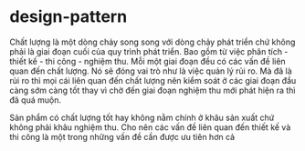 # design-pattern

Chất lượng là một dòng chảy song song với dòng chảy phát triển chứ không phải là giai đoạn cuối của quy trình phát triển. Bao gồm từ việc phân tích - thiết kế - thi công - nghiệm thu. Mỗi một giai đoạn đều có các vấn đề liên quan đến chất lượng. Nó sẽ đóng vai trò như là việc quản lý rủi ro. Mà đã là rủi ro thì mọi cái liên quan đến chất lượng nên kiểm soát ở các giai đoạn đầu càng sớm càng tốt thay vì chờ đến giai đoạn nghiệm thu mới phát hiện ra thì đã quá muộn. 

Sản phẩm có chất lượng tốt hay không nằm chính ở khâu sản xuất chứ không phải khâu nghiệm thu. Cho nên các vấn đề liên quan đến thiết kế và thi công là một trong những vấn đề cần được ưu tiên hơn cả
